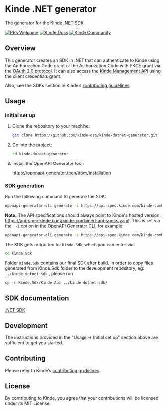 # Kinde .NET generator

The generator for the [Kinde .NET SDK](https://github.com/kinde-oss/kinde-dotnet-sdk).

[![PRs Welcome](https://img.shields.io/badge/PRs-welcome-brightgreen.svg?style=flat-square)](https://makeapullrequest.com) [![Kinde Docs](https://img.shields.io/badge/Kinde-Docs-eee?style=flat-square)](https://kinde.com/docs/developer-tools) [![Kinde Community](https://img.shields.io/badge/Kinde-Community-eee?style=flat-square)](https://thekindecommunity.slack.com)

## Overview

This generator creates an SDK in .NET that can authenticate to Kinde using the Authorization Code grant or the Authorization Code with PKCE grant via the [OAuth 2.0 protocol](https://oauth.net/2/). It can also access the [Kinde Management API](https://kinde.com/api/docs/#kinde-management-api) using the client credentials grant.

Also, see the SDKs section in Kinde’s [contributing guidelines](https://github.com/kinde-oss/.github/blob/main/.github/CONTRIBUTING.md).

## Usage

### Initial set up

1. Clone the repository to your machine:

   ```bash
   git clone https://github.com/kinde-oss/kinde-dotnet-generator.git
   ```

2. Go into the project:

   ```bash
   cd kinde-dotnet-generator
   ```

3. Install the OpenAPI Generator tool:

   https://openapi-generator.tech/docs/installation

### SDK generation

Run the following command to generate the SDK:

```bash
openapi-generator-cli generate -i https://api-spec.kinde.com/kinde-combined-api-specs.yaml -g csharp -o Kinde.Sdk --package-name=Kinde.Api -c config.yaml --library=httpclient --additional-properties=targetFramework=net6.0,packageVersion=1.2.11,sourceFolder=
```

**Note:** The API specifications should always point to Kinde's hosted version: https://api-spec.kinde.com/kinde-combined-api-specs.yaml. This is set via the ` -i` option in the [OpenAPI Generator CLI](https://openapi-generator.tech/docs/usage/), for example:

```bash
openapi-generator-cli generate -i https://api-spec.kinde.com/kinde-combined-api-specs.yaml
```

The SDK gets outputted to: `Kinde.Sdk`, which you can enter via:

```bash
cd Kinde.Sdk
```

Folder `Kinde.Sdk` contains our final SDK after build.
In order to copy files generated from Kinde.Sdk folder to the development repository, eg: `../kinde-dotnet-sdk` , please run
```
cp -r Kinde.Sdk/Kinde.Api ../kinde-dotnet-sdk/
```

## SDK documentation

[.NET SDK](https://kinde.com/docs/developer-tools/dotnet-sdk)

## Development

The instructions provided in the "Usage → Initial set up" section above are sufficient to get you started.

## Contributing

Please refer to Kinde’s [contributing guidelines](https://github.com/kinde-oss/.github/blob/489e2ca9c3307c2b2e098a885e22f2239116394a/CONTRIBUTING.md).

## License

By contributing to Kinde, you agree that your contributions will be licensed under its MIT License.

